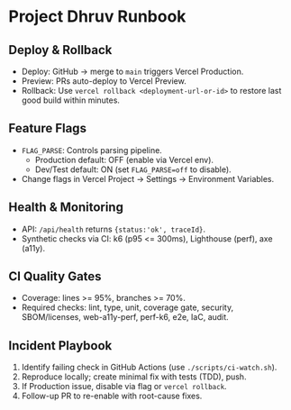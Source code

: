# Project Dhruv Runbook

## Deploy & Rollback
- Deploy: GitHub → merge to `main` triggers Vercel Production.
- Preview: PRs auto-deploy to Vercel Preview.
- Rollback: Use `vercel rollback <deployment-url-or-id>` to restore last good build within minutes.

## Feature Flags
- `FLAG_PARSE`: Controls parsing pipeline.
  - Production default: OFF (enable via Vercel env).
  - Dev/Test default: ON (set `FLAG_PARSE=off` to disable).
- Change flags in Vercel Project → Settings → Environment Variables.

## Health & Monitoring
- API: `/api/health` returns `{status:'ok', traceId}`.
- Synthetic checks via CI: k6 (p95 <= 300ms), Lighthouse (perf), axe (a11y).

## CI Quality Gates
- Coverage: lines >= 95%, branches >= 70%.
- Required checks: lint, type, unit, coverage gate, security, SBOM/licenses, web-a11y-perf, perf-k6, e2e, IaC, audit.

## Incident Playbook
1) Identify failing check in GitHub Actions (use `./scripts/ci-watch.sh`).
2) Reproduce locally; create minimal fix with tests (TDD), push.
3) If Production issue, disable via flag or `vercel rollback`.
4) Follow-up PR to re-enable with root-cause fixes.


